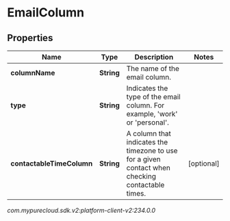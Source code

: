 # EmailColumn


## Properties

| Name | Type | Description | Notes |
| ------------ | ------------- | ------------- | ------------- |
| **columnName** | **String** | The name of the email column. |  |
| **type** | **String** | Indicates the type of the email column. For example, 'work' or 'personal'. |  |
| **contactableTimeColumn** | **String** | A column that indicates the timezone to use for a given contact when checking contactable times. |  [optional] |




_com.mypurecloud.sdk.v2:platform-client-v2:234.0.0_
